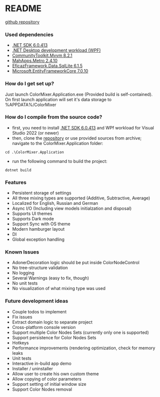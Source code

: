 # README #
[github repository](https://github.com/grishinrv/ColorMixer)
### Used dependencies ###
* [.NET SDK 6.0.413](https://dotnet.microsoft.com/en-us/download/dotnet/6.0)
* [.NET Desktop development workload (WPF)](https://learn.microsoft.com/en-us/visualstudio/install/modify-visual-studio?view=vs-2022)
* [CommunityToolkit.Mvvm 8.2.1](https://www.nuget.org/packages/CommunityToolkit.Mvvm/8.2.1)
* [MahApps.Metro 2.4.10](https://www.nuget.org/packages/MahApps.Metro/2.4.10)
* [EficazFramework.Data.SqlLite 6.1.5](https://www.nuget.org/packages/EficazFramework.Data.SqlLite/6.1.5)
* [Microsoft.EntityFrameworkCore 7.0.10](https://www.nuget.org/packages/Microsoft.EntityFrameworkCore/7.0.10)

### How do I get set up? ###

Just launch ColorMixer.Application.exe (Provided build is self-contained).
On first launch application will set it's data storage to %APPDATA%/ColorMixer

### How do I compile from the source code? ###
* first, you need to install [.NET SDK 6.0.413](https://dotnet.microsoft.com/en-us/download/dotnet/6.0) and 
WPf workload for Visual Studio 2022 (or newer)
* then, clone the [repository](https://github.com/grishinrv/ColorMixer) or use provided sources from archive; navigate to the ColorMixer.Application folder:
 ```
cd .\ColorMixer.Application 
```
* run the following command to build the project:
```
dotnet build
```

### Features ###
* Persistent storage of settings
* All three mixing types are supported (Additive, Subtractive, Average)
* Localized for English, Russian and German
* Async I/O (Including view models initialzation and disposal)
* Supports UI themes 
* Supports Dark mode
* Support Sync with OS theme 
* Modern hamburger layout
* DI
* Global exception handling

### Known Issues ###
* AdonerDecoration logic should be put inside ColorNodeControl
* No tree-structure validation
* No logging
* Several Warnings (easy to fix, though)
* No unit tests
* No visualization of what mixing type was used

### Future development ideas ###
* Couple todos to implement
* Fix issues
* Extract domain logic to separate project
* Cross-platform console version
* Support multiple Color Nodes Sets (currently only one is supported)
* Support persistence for Color Nodes Sets
* Hotkeys
* Performance improvements (rendering optimization, check for memory leaks
* Unit tests
* Interactive in-build app demo
* Installer / uninstaller
* Allow user to create his own custom theme
* Allow copying of color parameters
* Support setting of initial window size
* Support Color Nodes removal
